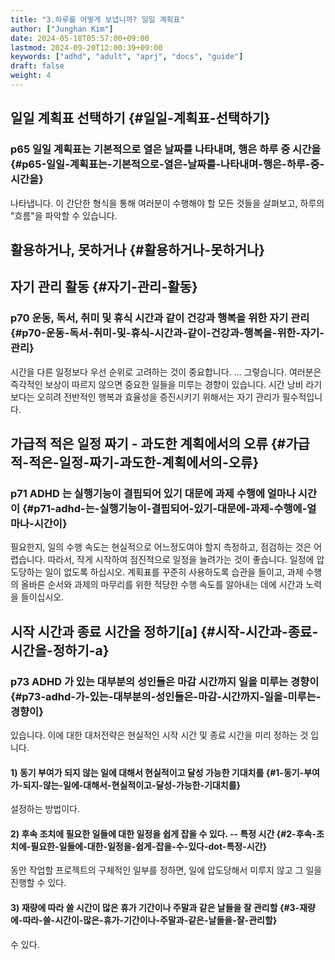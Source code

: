 ```yaml
---
title: "3.하루를 어떻게 보냅니까? 일일 계획표"
author: ["Junghan Kim"]
date: 2024-05-18T05:57:00+09:00
lastmod: 2024-09-20T12:00:39+09:00
keywords: ["adhd", "adult", "aprj", "docs", "guide"]
draft: false
weight: 4
---
```


<!--more-->


## 일일 계획표 선택하기 {#일일-계획표-선택하기}


### p65 일일 계획표는 기본적으로 열은 날짜를 나타내며, 행은 하루 중 시간을 {#p65-일일-계획표는-기본적으로-열은-날짜를-나타내며-행은-하루-중-시간을}

나타냅니다. 이 간단한 형식을 통해 여러분이 수행해야 할 모든 것들을 살펴보고, 하루의 "흐름"을 파악할 수 있습니다.


## 활용하거나, 못하거나 {#활용하거나-못하거나}


## 자기 관리 활동 {#자기-관리-활동}


### p70 운동, 독서, 취미 및 휴식 시간과 같이 건강과 행복을 위한 자기 관리 {#p70-운동-독서-취미-및-휴식-시간과-같이-건강과-행복을-위한-자기-관리}

시간을 다른 일정보다 우선 순위로 고려하는 것이 중요합니다. ... 그렇습니다. 여러분은 즉각적인 보상이 따르지 않으면 중요한 일들을 미루는 경향이 있습니다. 시간 낭비 라기보다는 오히려 전반적인 행복과 효율성을 증진시키기 위해서는 자기 관리가 필수적입니다.


## 가급적 적은 일정 짜기 - 과도한 계획에서의 오류 {#가급적-적은-일정-짜기-과도한-계획에서의-오류}


### p71 ADHD 는 실행기능이 결핍되어 있기 대문에 과제 수행에 얼마나 시간이 {#p71-adhd-는-실행기능이-결핍되어-있기-대문에-과제-수행에-얼마나-시간이}

필요한지, 일의 수행 속도는 현실적으로 어느정도여야 할지 측정하고, 점검하는 것은 어렵습니다. 따라서, 작게 시작하여 점진적으로 일정을 늘려가는 것이 좋습니다. 일정에 압도당하는 일이 없도록 하십시오. 계획표를 꾸준히 사용하도록 습관을 들이고, 과제 수행의 올바른 순서와 과제의 마무리를 위한 적당한 수행 속도를 알아내는 데에 시간과 노력을 들이십시오.


## 시작 시간과 종료 시간을 정하기[a] {#시작-시간과-종료-시간을-정하기-a}


### p73 ADHD 가 있는 대부분의 성인들은 마감 시간까지 일을 미루는 경향이 {#p73-adhd-가-있는-대부분의-성인들은-마감-시간까지-일을-미루는-경향이}

있습니다. 이에 대한 대처전략은 현실적인 시작 시간 및 종료 시간을 미리 정하는 것 입니다.


#### 1) 동기 부여가 되지 않는 일에 대해서 현실적이고 달성 가능한 기대치를 {#1-동기-부여가-되지-않는-일에-대해서-현실적이고-달성-가능한-기대치를}

설정하는 방법이다.


#### 2) 후속 조치에 필요한 일들에 대한 일정을 쉽게 잡을 수 있다. -- 특정 시간 {#2-후속-조치에-필요한-일들에-대한-일정을-쉽게-잡을-수-있다-dot-특정-시간}

동안 작업할 프로젝트의 구체적인 일부를 정하면, 일에 압도당해서 미루지 않고 그 일을 진행할 수 있다.


#### 3) 재량에 따라 쓸 시간이 많은 휴가 기간이나 주말과 같은 날들을 잘 관리할 {#3-재량에-따라-쓸-시간이-많은-휴가-기간이나-주말과-같은-날들을-잘-관리할}

수 있다.

